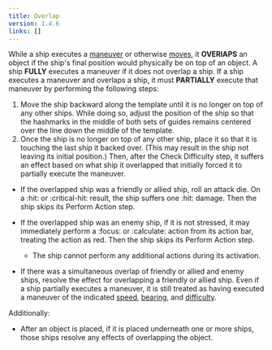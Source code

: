 ```yaml
---
title: Overlap
version: 1.4.6
links: []
---
```


While a ship executes a [maneuver](/rules/Maneuver) or otherwise [moves](/rules/Move), it **OVERlAPS** an object if the ship's final position would physically be on top of an object. A ship **FULLY** executes a maneuver if it does not overlap a ship. If a ship executes a maneuver and overlaps a ship, it must **PARTIALLY** execute that maneuver by performing the following steps:

1. Move the ship backward along the template until it is no longer on top of any other ships. While doing so, adjust the position of the ship so that the hashmarks in the middle of both sets of guides remains centered over the line down the middle of the template.
2. Once the ship is no longer on top of any other ship, place it so that it is touching the last ship it backed over. (This may result in the ship not leaving its initial position.) Then, after the Check Difficulty step, it suffers an effect based on what ship it overlapped that initially forced it to partially execute the maneuver.

- If the overlapped ship was a friendly or allied ship, roll an attack die. On a :hit: or :critical-hit: result, the ship suffers one :hit: damage. Then the ship skips its Perform Action step.

- If the overlapped ship was an enemy ship, if it is not stressed, it may immediately perform a :focus: or :calculate: action from its action bar, treating the action as red. Then the ship skips its Perform Action step.
  + The ship cannot perform any additional actions during its activation.

- If there was a simultaneous overlap of friendly or allied and enemy ships, resolve the effect for overlapping a friendly or allied ship. Even if a ship partially executes a maneuver, it is still treated as having executed a maneuver of the indicated [speed](/rules/Speed), [bearing](/article), and [difficulty](/rules/Difficulty).

Additionally:

- After an object is placed, if it is placed underneath one or more ships, those ships resolve any effects of overlapping the object.